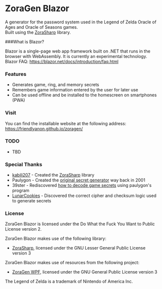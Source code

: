 # ZoraGen Blazor

A generator for the password system used in the Legend of Zelda Oracle of Ages
and Oracle of Seasons games.  
Built using the [ZoraSharp][4] library.

###What is Blazor?

Blazor is a single-page web app framework built on .NET that runs in the
browser with WebAssembly. It is currently an experimental technology.  
Blazor FAQ: https://blazor.net/docs/introduction/faq.html

### Features
 * Generates game, ring, and memory secrets
 * Remembers game information entered by the user for later use
 * Can be used offline and be installed to the homescreen on smartphones (PWA)
 
### Visit
You can find the installable website at the following address:
https://friendlyanon.github.io/zoragen/

### TODO
 * TBD

### Special Thanks
 * [kabili207][6] - Created the [ZoraSharp][4] library
 * Paulygon - Created the [original secret generator][1] way back in 2001
 * 39ster - Rediscovered [how to decode game secrets][2] using paulygon's
program
 * [LunarCookies][3] - Discovered the correct cipher and checksum logic used to
generate secrets

### License
ZoraGen Blazor is licensed under the Do What the Fuck You Want to Public
License version 2.

ZoraGen Blazor makes use of the following library:
 * [ZoraSharp][4], licensed under the GNU Lesser General Public License
version 3

ZoraGen Blazor makes use of resources from the following project:
 * [ZoraGen WPF][5], licensed under the GNU General Public License version 3

The Legend of Zelda is a trademark of Nintendo of America Inc.

[1]: http://home.earthlink.net/~paul3/zeldagbc.html
[2]: https://gamefaqs.gamespot.com/boards/472313-/66934363
[3]: https://github.com/LunarCookies
[4]: https://github.com/kabili207/zora-sharp
[5]: https://github.com/kabili207/zoragen-wpf
[6]: https://github.com/kabili207
